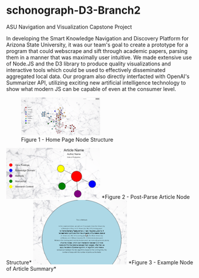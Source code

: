 # schonograph-D3-Branch2

ASU Navigation and Visualization Capstone Project

In developing the Smart Knowledge Navigation and Discovery Platform for Arizona State University, it was our team's goal to create a prototype for a
program that could webscrape and sift through academic papers, parsing them in a manner that was maximally user intuitive. We made extensive use of Node.JS and the D3
library to produce quality visualizations and interactive tools which could be used to effectively disseminated aggregated local data. Our program also directly
interfacted with OpenAI's Summarizer API, utilizing exciting new artificial intelligence technology to show what modern JS can be capable of even at the consumer level.

<figure>
<img src="home.png" width=50% height=50%>
<figcaption>Figure 1 - Home Page Node Structure</figcaption>
</figure>
<img src="article.png" width=50% height=50%>
*Figure 2 - Post-Parse Article Node Structure*
<img src="node.png" width=50% height=50%>
*Figure 3 - Example Node of Article Summary*
